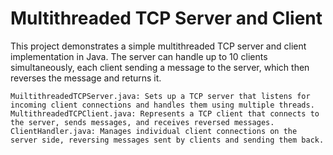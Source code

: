 # Multithreaded TCP Server and Client

This project demonstrates a simple multithreaded TCP server and client implementation in Java.
The server can handle up to 10 clients simultaneously, each client sending a message to the server, which then reverses the message and returns it.


    MuiltithreadedTCPServer.java: Sets up a TCP server that listens for incoming client connections and handles them using multiple threads.
    MultithreadedTCPClient.java: Represents a TCP client that connects to the server, sends messages, and receives reversed messages.
    ClientHandler.java: Manages individual client connections on the server side, reversing messages sent by clients and sending them back.
